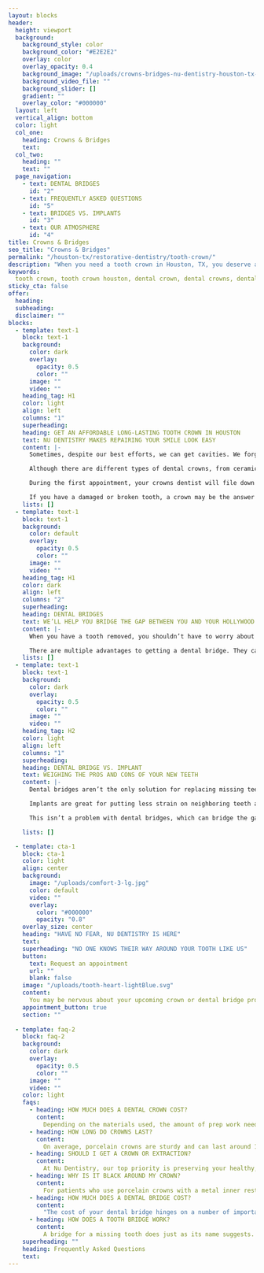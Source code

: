 ```yaml
---
layout: blocks
header:
  height: viewport
  background:
    background_style: color
    background_color: "#E2E2E2"
    overlay: color
    overlay_opacity: 0.4
    background_image: "/uploads/crowns-bridges-nu-dentistry-houston-tx-hero.jpg"
    background_video_file: ""
    background_slider: []
    gradient: ""
    overlay_color: "#000000"
  layout: left
  vertical_align: bottom
  color: light
  col_one:
    heading: Crowns & Bridges 
    text: 
  col_two:
    heading: ""
    text: ""
  page_navigation:
    - text: DENTAL BRIDGES
      id: "2"
    - text: FREQUENTLY ASKED QUESTIONS
      id: "5"
    - text: BRIDGES VS. IMPLANTS
      id: "3"
    - text: OUR ATMOSPHERE
      id: "4"      
title: Crowns & Bridges
seo_title: "Crowns & Bridges"
permalink: "/houston-tx/restorative-dentistry/tooth-crown/"
description: "When you need a tooth crown in Houston, TX, you deserve a dentist who can easily and beautifully restore your tooth. Get top rate, gentle treatment at Nu Den..."
keywords:
  tooth crown, tooth crown houston, dental crown, dental crowns, dental crown cost, types of dental crowns, how long do crowns last, crowns dentist, dental bri...
sticky_cta: false
offer:
  heading: 
  subheading: 
  disclaimer: ""
blocks:
  - template: text-1
    block: text-1
    background:
      color: dark
      overlay:
        opacity: 0.5
        color: ""
      image: ""
      video: ""
    heading_tag: H1
    color: light
    align: left
    columns: "1"
    superheading: 
    heading: GET AN AFFORDABLE LONG-LASTING TOOTH CROWN IN HOUSTON
    text: NU DENTISTRY MAKES REPAIRING YOUR SMILE LOOK EASY
    content: |-
      Sometimes, despite our best efforts, we can get cavities. We forget to floss for a few days, or we snack on a few too many sweets between dental visits. Here at Nu Dentistry, we understand that sometimes the tooth decay can run a little too deep, and a filling isn’t enough to fix it anymore. When this is the case, we recommend you get a crown. Dental crowns are the most traditional way to protect or fix a broken or damaged tooth that’s beyond the help of a filling. Also called a cap, a crown covers the tooth’s surface and restores it to its natural shape and size.

      Although there are different types of dental crowns, from ceramic to metals like gold, porcelain crowns are the most common. With our dentists’ expert eye for detail, a porcelain crown blends in seamlessly with your natural teeth, and the metal restoration hidden underneath is extremely durable. With excellent dental care, your crown can last up to 25 to 30 years before it needs to be replaced. Dental crowns take two appointments to complete.

      During the first appointment, your crowns dentist will file down your tooth, removing any decay and damage before creating a mold of your tooth. This mold will be used to create a natural-looking crown that will perfectly fit your bite and tooth alignment. We’ll then set you up with a temporary crown to keep your tooth protected and sealed while your shiny, new crown is being made. Once your permanent crown is ready, the dentist will secure it to your tooth with a dental adhesive. We’ll make sure it fits correctly and that your bite feels just as natural as it ever was.

      If you have a damaged or broken tooth, a crown may be the answer for you. Give us a call today so that we can help restore your smile!
    lists: []
  - template: text-1
    block: text-1
    background:
      color: default
      overlay:
        opacity: 0.5
        color: ""
      image: ""
      video: ""
    heading_tag: H1
    color: dark
    align: left
    columns: "2"
    superheading: 
    heading: DENTAL BRIDGES
    text: WE’LL HELP YOU BRIDGE THE GAP BETWEEN YOU AND YOUR HOLLYWOOD SMILE!
    content: |-
      When you have a tooth removed, you shouldn’t have to worry about hiding your smile. At Nu Dentistry, we’re experts when it comes to bringing new life to your smile with a dental bridge for a missing tooth. Bridges are a simple way to fill the gap between two teeth and have it look natural. Similar to a crown, a bridge is prepared by shaving down the neighboring teeth surrounding the gap and topping them, each with a porcelain cap. What sets bridges apart, however, is what’s sandwiched between the two caps: an artificial tooth.

      There are multiple advantages to getting a dental bridge. They can maintain your facial structure by securing teeth that are drifting into the space left behind by a missing tooth. They can also stabilize your bite, helping to restore your speech and eating to normal. Bridges can also replace multiple missing teeth, making it a great alternative option for partial dentures. Are you interested in strengthening your teeth and restoring your smile with dental bridges? Call our office today at (832) 916-4144 to get started!
    lists: []    
  - template: text-1
    block: text-1
    background:
      color: dark
      overlay:
        opacity: 0.5
        color: ""
      image: ""
      video: ""
    heading_tag: H2
    color: light
    align: left
    columns: "1"
    superheading: 
    heading: DENTAL BRIDGE VS. IMPLANT
    text: WEIGHING THE PROS AND CONS OF YOUR NEW TEETH
    content: |-
      Dental bridges aren’t the only solution for replacing missing teeth. There’s also dental implants. What’s the difference and which one is better for your needs? Implants are a 3-part artificial tooth made of a metal post (or implant) screwed into the jawbone, a crown to act as the natural-looking tooth, and an abutment to attach the two. Implants don’t need any additional work done on neighboring teeth like a bridge does, but a bone graft may be required if the jaw isn’t strong enough to support the post.

      Implants are great for putting less strain on neighboring teeth and are easier to clean and maintain, but they’re much more costly than dental bridges. They’re also permanent, as they’ve been surgically implanted into the jaw and fused to the bone. Dental implants also take much longer to complete as the mouth needs more time to heal from such an intensive treatment. Another drawback of implants is that they can only replace one tooth at a time unless you’re planning to have what’s known as an All-on-4 implant procedure.

      This isn’t a problem with dental bridges, which can bridge the gap between as many as four or more extracted teeth at a time. To get the best of both worlds, our dentist may recommend you take a blended approach with implant-supported bridges. This option is especially popular for patients who’ve had multiple molars removed and don’t have an anchoring tooth on both ends to support a bridge. To speak with your dentist about which option is right for you, contact our office today at (832) 916-4144. today.

    lists: []

  - template: cta-1
    block: cta-1
    color: light
    align: center
    background:
      image: "/uploads/comfort-3-lg.jpg"
      color: default
      video: ""
      overlay:
        color: "#000000"
        opacity: "0.8"
    overlay_size: center
    heading: "HAVE NO FEAR, NU DENTISTRY IS HERE"
    text: 
    superheading: "NO ONE KNOWS THEIR WAY AROUND YOUR TOOTH LIKE US"
    button:
      text: Request an appointment
      url: ""
      blank: false
    image: "/uploads/tooth-heart-lightBlue.svg"
    content:
      You may be nervous about your upcoming crown or dental bridge procedure, but the Nu Dentistry team is here to put your worries to rest. Our highly-experienced professional staff is calm, patient, and friendly. They’ve spent years helping patients just like you restore their smiles to their former beauty. We want you to know that we’ve been around the block a time or two, and we’re experts who know and love everything about what we do. If you have any questions or concerns, don’t hesitate to ask! We’re always eager to help you, whatever your dental needs may be.
    appointment_button: true
    section: ""
    
  - template: faq-2
    block: faq-2
    background:
      color: dark
      overlay:
        opacity: 0.5
        color: ""
      image: ""
      video: ""
    color: light
    faqs:
      - heading: HOW MUCH DOES A DENTAL CROWN COST?
        content:
          Depending on the materials used, the amount of prep work needed, and your level of dental insurance coverage, the cost of your crown can vary. If you’re concerned about the costs of your upcoming crown, you can call our office at (832) 916-4144 to discuss your financial options.
      - heading: HOW LONG DO CROWNS LAST?
        content:
          On average, porcelain crowns are sturdy and can last around 15 years. However, their longevity mostly depends on you and your oral hygiene. Patients with great dental hygiene habits can see their crowns live up to 25 to 30 years. Those who don’t brush and floss or attend dental cleaning appointments regularly may need to replace theirs in as little as 5.
      - heading: SHOULD I GET A CROWN OR EXTRACTION?
        content:
          At Nu Dentistry, our top priority is preserving your healthy, beautiful smile, and that includes saving as many of your natural teeth as we can. It is our firm belief that a tooth extraction should only be performed as a last resort. When the tooth is too damaged to be restored, or the tooth will cause further lasting damage to the health and structure of the rest of your mouth, an extraction is necessary. Natural teeth are more durable and less costly to upkeep than artificial replacements.
      - heading: WHY IS IT BLACK AROUND MY CROWN?
        content:
          For patients who use porcelain crowns with a metal inner restoration, you may find a black line around the bottom edge of your crown. While the porcelain perfectly matches the rest of your teeth, the metal restoration does not. If there’s a margin between the two or your gum line recedes, then the restoration becomes exposed and appears black. As long as you continue to maintain good oral hygiene habits, your tooth is perfectly healthy and thriving with its crown. 
      - heading: HOW MUCH DOES A DENTAL BRIDGE COST?
        content:
          "The cost of your dental bridge hinges on a number of important factors: the type of bridge, the materials used, the number of teeth to be replaced, and the location of the missing teeth. Implant-supported bridges, for example, tend to cost more than traditional bridges."
      - heading: HOW DOES A TOOTH BRIDGE WORK?
        content:
          A bridge for a missing tooth does just as its name suggests. It bridges the space left behind by a removed tooth by shaving down the teeth on both ends of the gap and capping them, each with a crown. These crowns are joined to the number of false teeth needed, so the entire device is a single piece. Altogether, the supporting crowns keep the replacement teeth both secure in place and strong enough to act similarly to your natural teeth.
    superheading: ""
    heading: Frequently Asked Questions
    text: 
---
```

